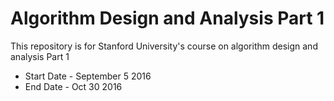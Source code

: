 # Algorithm Design and Analysis Part 1

This repository is for Stanford University's course on algorithm design and analysis Part 1

- Start Date - September 5 2016
- End Date - Oct 30 2016
